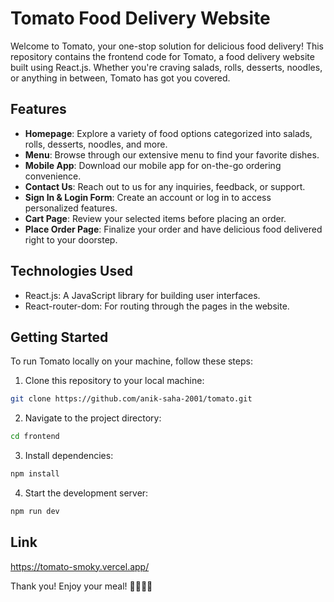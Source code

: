 # Tomato Food Delivery Website

Welcome to Tomato, your one-stop solution for delicious food delivery! This repository contains the frontend code for Tomato, a food delivery website built using React.js. Whether you're craving salads, rolls, desserts, noodles, or anything in between, Tomato has got you covered. 

## Features

- **Homepage**: Explore a variety of food options categorized into salads, rolls, desserts, noodles, and more.
- **Menu**: Browse through our extensive menu to find your favorite dishes.
- **Mobile App**: Download our mobile app for on-the-go ordering convenience.
- **Contact Us**: Reach out to us for any inquiries, feedback, or support.
- **Sign In & Login Form**: Create an account or log in to access personalized features.
- **Cart Page**: Review your selected items before placing an order.
- **Place Order Page**: Finalize your order and have delicious food delivered right to your doorstep.

## Technologies Used

- React.js: A JavaScript library for building user interfaces.
- React-router-dom: For routing through the pages in the website.

## Getting Started

To run Tomato locally on your machine, follow these steps:

1. Clone this repository to your local machine:

```bash
git clone https://github.com/anik-saha-2001/tomato.git
```

2. Navigate to the project directory:

```bash
cd frontend
```

3. Install dependencies:

```bash
npm install
```

4. Start the development server:

```bash
npm run dev
```   

## Link

https://tomato-smoky.vercel.app/

Thank you! Enjoy your meal! 🍅🥗🍜🍰
